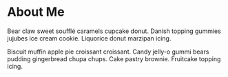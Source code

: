 # About Me

Bear claw sweet soufflé caramels cupcake donut. Danish topping gummies jujubes ice cream cookie. Liquorice donut marzipan icing.

Biscuit muffin apple pie croissant croissant. Candy jelly-o gummi bears pudding gingerbread chupa chups. Cake pastry brownie. Fruitcake topping icing.